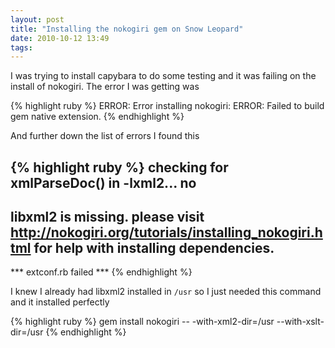 ```yaml
---
layout: post
title: "Installing the nokogiri gem on Snow Leopard"
date: 2010-10-12 13:49
tags: 
---
```


I was trying to install capybara to do some testing and it was failing on the install of nokogiri. The error I was getting was

{% highlight ruby %}
ERROR:  Error installing nokogiri:
ERROR: Failed to build gem native extension.
{% endhighlight %}

And further down the list of errors I found this

{% highlight ruby %}
checking for xmlParseDoc() in -lxml2... no
-----
libxml2 is missing.  please visit http://nokogiri.org/tutorials/installing_nokogiri.html for help with installing dependencies.
-----
*** extconf.rb failed ***
{% endhighlight %}

I knew I already had libxml2 installed in `/usr` so I just needed this command and it installed perfectly

{% highlight ruby %}
gem install nokogiri -- -with-xml2-dir=/usr --with-xslt-dir=/usr
{% endhighlight %}
